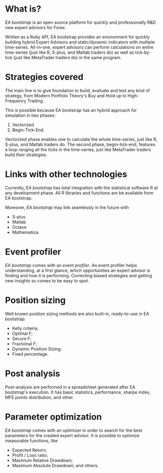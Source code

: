 What is?
========

*EA bootstrap* is an open source platform for quickly and professionally R&amp;D new expert advisors for Forex.

Written as a Ruby API, EA bootstrap provides an environment for quickly building hybrid Expert Advisors and static/dynamic indicators with multiple time-series.
All-in-one, expert advisors can perform calculations on entire time-series (just like R, S-plus, and Matlab traders do) as well as tick-by-tick (just like MetaTrader traders do) in the same program.


Strategies covered
==================

The main line is to give foundation to build, evaluate and test any kind of strategy, from Modern Portfolio Theory's Buy and Hold up to High-Frequency Trading.

This is possible because EA bootstrap has an hybrid approach for simulation in two phases:
1) Vectorized
2) Begin-Tick-End.

Vectorized phase enables one to calculate the whole time-series, just like R, S-plus, and Matlab traders do.
The second phase, begin-tick-end, features a loop ranging all the ticks in the time-series, just like MetaTrader traders build their strategies.


Links with other technologies
============================

Currently, *EA bootstrap* has total integration with the statistical software R at any development phase.
All R libraries and functions are be available from EA bootstrap.

Moreover, *EA bootstrap* may link seamlessly in the future with
- S-plus
- Matlab
- Octave
- Mathematica


Event profiler
==============

*EA bootstrap* comes with an _event profiler_.
An event profiler helps understanding, at a first glance, which opportunities an expert advisor is finding and how it is performing.
Correcting biased strategies and getting new insights so comes to be easy to spot.


Position sizing
===============

Well known position sizing methods are also built-in, ready-to-use in EA bootstrap:
- Kelly criteria;
- Optimal F;
- Secure F;
- Fractional F;
- Dynamic Position Sizing;
- Fixed percentage.


Post analysis
=============

Post-analysis are performed in a spreadsheet generated after EA bootstrap's execution.
It has basic statistics, performance, sharpe index, MFE points distribution, and other.


Parameter optimization
======================

*EA bootstrap* comes with an optimizer in order to search for the best parameters for the created expert advisor.
It is possible to optimize measurable functions, like
- Expected Return;
- Profit / Loss ratio;
- Maximum Relative Drawdown;
- Maximum Absolute Drawdown;
and others.
